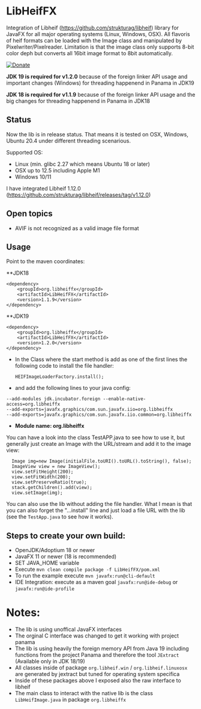 # LibHeifFX
Integration of Libheif (https://github.com/strukturag/libheif) library for JavaFX for all major operating systems (Linux, Windows, OSX). 
All flavoris of heif formats can be loaded with the Image class and manipulated by Pixelwriter/Pixelreader. Limitation is that the image class only supports 8-bit color deph but converts all 16bit image format to 8bit automatically.

[![Donate](https://img.shields.io/badge/Donate-PayPal-green.svg)](https://www.paypal.com/donate/?hosted_button_id=CXWX6CAQ5MMV4)

**JDK 19 is required for v1.2.0** because of the foreign linker API usage and important changes (Windows) for threading happenend in Panama in JDK19

**JDK 18 is required for v1.1.9** because of the foreign linker API usage and the big changes for threading happenend in Panama in JDK18

## Status
Now the lib is in release status. That means it is tested on OSX, Windows, Ubuntu 20.4 under different threading scenarious.

Supported OS:
- Linux (min. glibc 2.27 which means Ubuntu 18 or later)
- OSX up to 12.5 including Apple M1
- Windows 10/11

I have integrated Libheif 1.12.0 (https://github.com/strukturag/libheif/releases/tag/v1.12.0)

## Open topics
- AVIF is not recognized as a valid image file format

## Usage
Point to the maven coordinates:

**JDK18
```
<dependency>  
    <groupId>org.libheiffx</groupId>    
    <artifactId>LibHeifFX</artifactId>  
    <version>1.1.9</version>  
</dependency>  
```
**JDK19
```
<dependency>  
    <groupId>org.libheiffx</groupId>    
    <artifactId>LibHeifFX</artifactId>  
    <version>1.2.0</version>  
</dependency>  
```

- In the Class where the start method is add as one of the first lines the following code to install the file handler:

     `HEIFImageLoaderFactory.install();`  

- and add the following lines to your java config:
```
--add-modules jdk.incubator.foreign --enable-native-access=org.libheiffx  
--add-exports=javafx.graphics/com.sun.javafx.iio=org.libheiffx 
--add-exports=javafx.graphics/com.sun.javafx.iio.common=org.libheiffx
```

- **Module name: org.libheiffx**

You can have a look into the class TestAPP.java to see how to use it, but generally just create an Image with the URL/stream and add it to the image view:

```
  Image img=new Image(initialFile.toURI().toURL().toString(), false);  
  ImageView view = new ImageView();  
  view.setFitHeight(200);  
  view.setFitWidth(200);  
  view.setPreserveRatio(true);  
  stack.getChildren().add(view);  
  view.setImage(img);
```  

You can also use the lib without adding the file handler. What I mean is that you can also forget the "...install" line and just load a file URL with the lib (see the `TestApp.java` to see how it works).

## Steps to create your own build:
- OpenJDK/Adoptium 18 or newer
- JavaFX 11 or newer (18 is recommended)
- SET JAVA_HOME variable
- Execute `mvn clean compile package -f LibHeifFX/pom.xml`
- To run the example execute `mvn javafx:run@cli-default`
- IDE Integration: execute as a maven goal `javafx:run@ide-debug` or `javafx:run@ide-profile`

# Notes:
- The lib is using unoffical JavaFX interfaces
- The orginal C interface was changed to get it working with project panama
- The lib is using heavily the foreign memory API from Java 19 including functions from the project Panama and therefore the tool `JExtract` (Available only in JDK 18/19)
- All classes inside of package `org.libheif.win` / `org.libheif.linuxosx` are generated by jextract but tuned for operating system specifica
- Inside of these packages above I exposed also the raw interface to libheif
- The main class to interact with the native lib is the class `LibHeifImage.java` in package `org.libheiffx`
     

